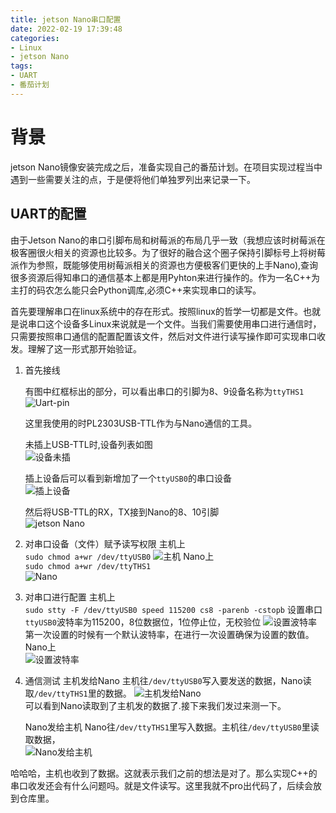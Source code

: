 ```yaml
---
title: jetson Nano串口配置
date: 2022-02-19 17:39:48
categories:
- Linux
- jetson Nano
tags:
- UART
- 番茄计划
---
```

# 背景
jetson Nano镜像安装完成之后，准备实现自己的番茄计划。在项目实现过程当中遇到一些需要关注的点，于是便将他们单独罗列出来记录一下。

## UART的配置
由于Jetson Nano的串口引脚布局和树莓派的布局几乎一致（我想应该时树莓派在极客圈很火相关的资源也比较多。为了很好的融合这个圈子保持引脚标号上将树莓派作为参照，既能够使用树莓派相关的资源也方便极客们更快的上手Nano),查询很多资源后得知串口的通信基本上都是用Pyhton来进行操作的。作为一名C++为主打的码农怎么能只会Python调库,必须C++来实现串口的读写。

首先要理解串口在linux系统中的存在形式。按照linux的哲学一切都是文件。也就是说串口这个设备多Linux来说就是一个文件。当我们需要使用串口进行通信时，只需要按照串口通信的配置配置该文件，然后对文件进行读写操作即可实现串口收发。理解了这一形式那开始验证。


1. 首先接线  
   
   有图中红框标出的部分，可以看出串口的引脚为8、9设备名称为`ttyTHS1`
   ![Uart-pin](https://feizhufanfan.oss-cn-hangzhou.aliyuncs.com/blog/20220219184923.png)

   这里我使用的时PL2303USB-TTL作为与Nano通信的工具。

   未插上USB-TTL时,设备列表如图  
   ![设备未插](https://feizhufanfan.oss-cn-hangzhou.aliyuncs.com/blog/20220219190211.png)

   插上设备后可以看到新增加了一个`ttyUSB0`的串口设备  
   ![插上设备](https://feizhufanfan.oss-cn-hangzhou.aliyuncs.com/blog/20220219190317.png)  

   然后将USB-TTL的RX，TX接到Nano的8、10引脚  
   ![jetson Nano](https://feizhufanfan.oss-cn-hangzhou.aliyuncs.com/blog/20220226210741.png)  
  

2. 对串口设备（文件）赋予读写权限
   主机上  
   `sudo chmod a+wr /dev/ttyUSB0`
   ![主机](https://feizhufanfan.oss-cn-hangzhou.aliyuncs.com/blog/20220219192132.png) 
   Nano上  
   `sudo chmod a+wr /dev/ttyTHS1`  
   ![Nano](https://feizhufanfan.oss-cn-hangzhou.aliyuncs.com/blog/20220219192332.png)

3. 对串口进行配置
   主机上  
   `sudo stty -F /dev/ttyUSB0 speed 115200 cs8 -parenb -cstopb` 
   设置串口`ttyUSB0`波特率为115200，8位数据位，1位停止位，无校验位
   ![设置波特率](https://feizhufanfan.oss-cn-hangzhou.aliyuncs.com/blog/20220219225640.png)  
   第一次设置的时候有一个默认波特率，在进行一次设置确保为设置的数值。
   Nano上  
   ![设置波特率](https://feizhufanfan.oss-cn-hangzhou.aliyuncs.com/blog/20220219230105.png)

4. 通信测试
   主机发给Nano
   主机往`/dev/ttyUSB0`写入要发送的数据，Nano读取`/dev/ttyTHS1`里的数据。
   ![主机发给Nano](https://feizhufanfan.oss-cn-hangzhou.aliyuncs.com/blog/20220219231021.png)  
   可以看到Nano读取到了主机发的数据了.接下来我们发过来测一下。  

   Nano发给主机
   Nano往`/dev/ttyTHS1`里写入数据。主机往`/dev/ttyUSB0`里读取数据，  
   ![Nano发给主机](https://feizhufanfan.oss-cn-hangzhou.aliyuncs.com/blog/20220219232003.png)  

哈哈哈，主机也收到了数据。这就表示我们之前的想法是对了。那么实现C++的串口收发还会有什么问题吗。就是文件读写。这里我就不pro出代码了，后续会放到仓库里。





